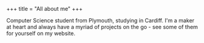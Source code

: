 +++
title = "All about me"
+++

Computer Science student from Plymouth, studying in Cardiff. I'm a maker at heart and always have a myriad of projects on the go - see some of them for yourself on my website. 
